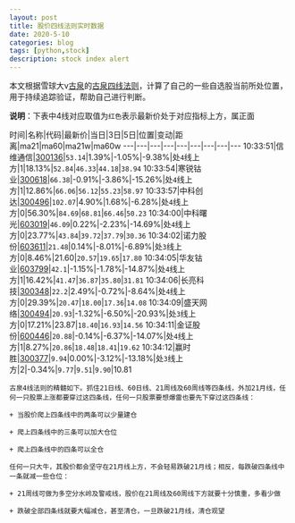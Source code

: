 ```yaml
---
layout: post
title: 股价四线法则实时数据
date: 2020-5-10
categories: blog
tags: [python,stock]
description: stock index alert
---
```



本文根据雪球大v[古泉](https://xueqiu.com/u/7148646888)的[古泉四线法则](https://xueqiu.com/7148646888/130498192)，计算了自己的一些自选股当前所处位置，用于持续追踪验证，帮助自己进行判断。

**说明**：下表中4线对应取值为`红色`表示最新价处于对应指标上方，属正面

时间|名称|代码|最新价|当日|3日|5日|位置|变动|距离|ma21|ma60|ma21w|ma60w
---|---|---|---|---|---|---|---|---
10:33:51|信维通信|[300136](https://xueqiu.com/S/SZ300136)|`53.14`|1.39%|-1.05%|-9.38%|处`4`线上方|1|18.13%|`52.84`|`46.33`|`44.18`|`38.94`
10:33:54|寒锐钴业|[300618](https://xueqiu.com/S/SZ300618)|`66.38`|-0.91%|-3.86%|-15.26%|处`4`线上方|1|12.86%|`66.06`|`56.12`|`55.23`|`58.97`
10:33:57|中科创达|[300496](https://xueqiu.com/S/SZ300496)|`102.07`|4.90%|1.68%|-6.28%|处`4`线上方|0|56.30%|`84.69`|`68.81`|`66.46`|`50.23`
10:34:00|中科曙光|[603019](https://xueqiu.com/S/SH603019)|`46.09`|0.22%|-2.23%|-14.69%|处`4`线上方|0|23.77%|`43.84`|`39.72`|`37.79`|`30.36`
10:34:02|诺力股份|[603611](https://xueqiu.com/S/SH603611)|`21.48`|0.14%|-8.01%|-6.89%|处`3`线上方|0|8.46%|21.60|`20.57`|`19.65`|`17.80`
10:34:05|华友钴业|[603799](https://xueqiu.com/S/SH603799)|`42.1`|-1.15%|-1.78%|-14.87%|处`4`线上方|1|16.42%|`41.47`|`36.87`|`35.80`|`31.81`
10:34:06|长亮科技|[300348](https://xueqiu.com/S/SZ300348)|`22.2`|2.49%|-0.72%|-8.64%|处`4`线上方|0|29.39%|`20.47`|`18.00`|`17.36`|`14.08`
10:34:09|盛天网络|[300494](https://xueqiu.com/S/SZ300494)|`20.93`|-1.32%|-6.50%|-20.93%|处`3`线上方|0|17.21%|23.87|`18.40`|`16.93`|`14.56`
10:34:11|金证股份|[600446](https://xueqiu.com/S/SH600446)|`20.88`|-0.14%|-6.37%|-14.07%|处`4`线上方|1|8.27%|`20.86`|`18.48`|`18.41`|`19.62`
10:34:12|赢时胜|[300377](https://xueqiu.com/S/SZ300377)|`9.94`|0.00%|-3.12%|-13.18%|处`3`线上方|2|-0.34%|`9.77`|`9.51`|`9.90`|10.81

```
古泉4线法则的精髓如下。抓住21日线、60日线、21周线及60周线等四条线，外加21月线，任何一只股票上涨都要穿过这四条线，任何一只股票要想爆雷也要先下穿过这四条线：

+ 当股价爬上四条线中的两条可以少量建仓

+ 爬上四条线中的三条可以加大仓位

+ 爬上四条线中的四条可以全仓

任何一只大牛，其股价都会坚守在21月线上方，不会轻易跌破21月线；相反，每跌破四条线中一条就减一些仓位：

+ 21周线可做为多空分水岭及警戒线，股价在21周线及60周线下方就要十分慎重，多看少做

+ 跌破全部四条线就要大幅减仓，甚至清仓，一旦跌破21月线，清仓观望
```